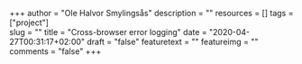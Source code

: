 +++
author = "Ole Halvor Smylingsås"
description = ""
resources = []
tags = ["project"]   
slug = ""
title = "Cross-browser error logging"
date = "2020-04-27T00:31:17+02:00"
draft = "false"
featuretext = ""
featureimg = ""
comments = "false"
+++
<!--more-->
